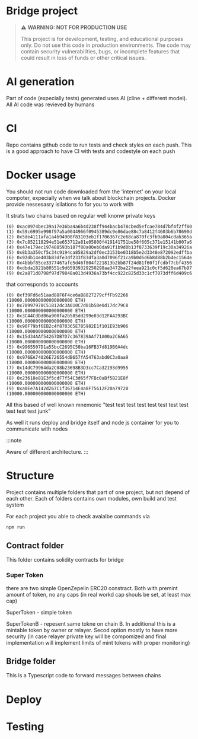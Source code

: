 # Bridge project

> ⚠️ **WARNING: NOT FOR PRODUCTION USE**
>
> This project is for development, testing, and educational purposes only. Do not use this code in production environments. The code may contain security vulnerabilities, bugs, or incomplete features that could result in loss of funds or other critical issues.

# AI generation

Part of code (expecially tests) generated uses AI (cline + different model). All AI code was revieved by humans

# CI

Repo contains github code to run tests and check styles on each push. This is a good approach to have CI with tests and codestyle on each push

# Docker usage

You should not run code downloaded from the 'internet' on your local compoter, expecially when we talk about blockchain projects.
Docker provide nessesasry isilations fo for you to work with

It strats two chains based on regular well knonw private keys

```
(0) 0xac0974bec39a17e36ba4a6b4d238ff944bacb478cbed5efcae784d7bf4f2ff80
(1) 0x59c6995e998f97a5a0044966f0945389dc9e86dae88c7a8412f4603b6b78690d
(2) 0x5de4111afa1a4b94908f83103eb1f1706367c2e68ca870fc3fb9a804cdab365a
(3) 0x7c852118294e51e653712a81e05800f419141751be58f605c371e15141b007a6
(4) 0x47e179ec197488593b187f80a00eb0da91f1b9d0b13f8733639f19c30a34926a
(5) 0x8b3a350cf5c34c9194ca85829a2df0ec3153be0318b5e2d3348e872092edffba
(6) 0x92db14e403b83dfe3df233f83dfa3a0d7096f21ca9b0d6d6b8d88b2b4ec1564e
(7) 0x4bbbf85ce3377467afe5d46f804f221813b2bb87f24d81f60f1fcdbf7cbf4356
(8) 0xdbda1821b80551c9d65939329250298aa3472ba22feea921c0cf5d620ea67b97
(9) 0x2a871d0798f97d79848a013d4936a73bf4cc922c825d33c1cf7073dff6d409c6
```

that corresponds to accounts

```
(0) 0xf39Fd6e51aad88F6F4ce6aB8827279cffFb92266 (10000.000000000000000000 ETH)
(1) 0x70997970C51812dc3A010C7d01b50e0d17dc79C8 (10000.000000000000000000 ETH)
(2) 0x3C44CdDdB6a900fa2b585dd299e03d12FA4293BC (10000.000000000000000000 ETH)
(3) 0x90F79bf6EB2c4f870365E785982E1f101E93b906 (10000.000000000000000000 ETH)
(4) 0x15d34AAf54267DB7D7c367839AAf71A00a2C6A65 (10000.000000000000000000 ETH)
(5) 0x9965507D1a55bcC2695C58ba16FB37d819B0A4dc (10000.000000000000000000 ETH)
(6) 0x976EA74026E726554dB657fA54763abd0C3a0aa9 (10000.000000000000000000 ETH)
(7) 0x14dC79964da2C08b23698B3D3cc7Ca32193d9955 (10000.000000000000000000 ETH)
(8) 0x23618e81E3f5cdF7f54C3d65f7FBc0aBf5B21E8f (10000.000000000000000000 ETH)
(9) 0xa0Ee7A142d267C1f36714E4a8F75612F20a79720 (10000.000000000000000000 ETH)
```

All this based of well known mnemonic "test test test test test test test test test test test junk"

As well it runs deploy and bridge itself and node js container for you to communicate with nodes

:::note

Aware of different architecture.
:::

# Structure

Project contains multiple folders that part of one project, but not depend of each other.
Each of folders contains own modules, own build and test system

For each project you able to check avaialbe commands via

```bash
npm run
```

## Contract folder

This folder contains solidity contracts for bridge

### Super Token

there are two simple OpenZepelin ERC20 constract. Both with premint amount of token, no any caps (in real workd cap shouls be set, at least max cap)

SuperToken - simple token

SuperTokenB - repesent same tokne on chain B. In additional this is a mintable token by owner or relayer. Secod option mostly to have more security (in case relayer private key will be compomized and final implementation will implement limits of mint tokens with proper monitoring)

## Bridge folder

This is a Typescript code to forward messages between chains

# Deploy

# Testing
